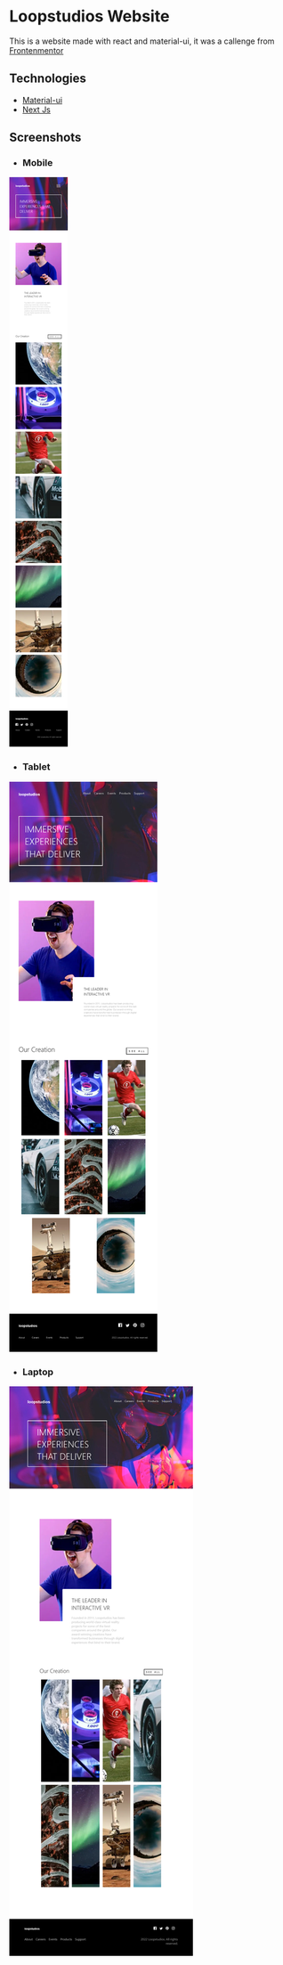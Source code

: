 # Loopstudios Website

This is a website made with react and material-ui, it was a callenge from [Frontenmentor]('https://www.frontendmentor.io/)

## Technologies
+ [Material-ui](https://mui.com/)
+ [Next Js](https://nextjs.org/)

## Screenshots

+ ### Mobile

<img src="./public/images/Screenshot 2022-01-18 at 10-13-38 Loop Studios.png" alt=""/>

+ ### Tablet

<img src="./public/images/Screenshot 2022-01-18 at 10-13-55 Loop Studios.png" alt="" >

+ ### Laptop

<img src="./public/images/Screenshot 2022-01-18 at 10-14-05 Loop Studios.png" alt="">